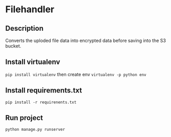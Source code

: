 # Filehandler

## Description
Converts the uploded file data into encrypted data before saving into the S3 bucket.

## Install virtualenv

```pip install virtualenv``` then create env ```virtualenv -p python env```

## Install requirements.txt

```pip install -r requirenents.txt```

## Run project
```python manage.py runserver```

